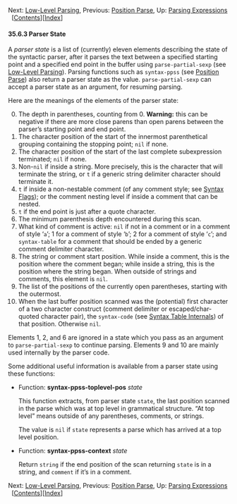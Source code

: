 <!-- This is the GNU Emacs Lisp Reference Manual
corresponding to Emacs version 27.2.

Copyright (C) 1990-1996, 1998-2021 Free Software Foundation,
Inc.

Permission is granted to copy, distribute and/or modify this document
under the terms of the GNU Free Documentation License, Version 1.3 or
any later version published by the Free Software Foundation; with the
Invariant Sections being "GNU General Public License," with the
Front-Cover Texts being "A GNU Manual," and with the Back-Cover
Texts as in (a) below.  A copy of the license is included in the
section entitled "GNU Free Documentation License."

(a) The FSF's Back-Cover Text is: "You have the freedom to copy and
modify this GNU manual.  Buying copies from the FSF supports it in
developing GNU and promoting software freedom." -->

<!-- Created by GNU Texinfo 6.7, http://www.gnu.org/software/texinfo/ -->

Next: [Low-Level Parsing](Low_002dLevel-Parsing.html), Previous: [Position Parse](Position-Parse.html), Up: [Parsing Expressions](Parsing-Expressions.html)   \[[Contents](index.html#SEC_Contents "Table of contents")]\[[Index](Index.html "Index")]

#### 35.6.3 Parser State

A *parser state* is a list of (currently) eleven elements describing the state of the syntactic parser, after it parses the text between a specified starting point and a specified end point in the buffer using `parse-partial-sexp` (see [Low-Level Parsing](Low_002dLevel-Parsing.html)). Parsing functions such as `syntax-ppss` (see [Position Parse](Position-Parse.html)) also return a parser state as the value. `parse-partial-sexp` can accept a parser state as an argument, for resuming parsing.

Here are the meanings of the elements of the parser state:

0.  The depth in parentheses, counting from 0. **Warning:** this can be negative if there are more close parens than open parens between the parser’s starting point and end point.
1.  The character position of the start of the innermost parenthetical grouping containing the stopping point; `nil` if none.
2.  The character position of the start of the last complete subexpression terminated; `nil` if none.
3.  Non-`nil` if inside a string. More precisely, this is the character that will terminate the string, or `t` if a generic string delimiter character should terminate it.
4.  `t` if inside a non-nestable comment (of any comment style; see [Syntax Flags](Syntax-Flags.html)); or the comment nesting level if inside a comment that can be nested.
5.  `t` if the end point is just after a quote character.
6.  The minimum parenthesis depth encountered during this scan.
7.  What kind of comment is active: `nil` if not in a comment or in a comment of style ‘`a`’; 1 for a comment of style ‘`b`’; 2 for a comment of style ‘`c`’; and `syntax-table` for a comment that should be ended by a generic comment delimiter character.
8.  The string or comment start position. While inside a comment, this is the position where the comment began; while inside a string, this is the position where the string began. When outside of strings and comments, this element is `nil`.
9.  The list of the positions of the currently open parentheses, starting with the outermost.
10. When the last buffer position scanned was the (potential) first character of a two character construct (comment delimiter or escaped/char-quoted character pair), the `syntax-code` (see [Syntax Table Internals](Syntax-Table-Internals.html)) of that position. Otherwise `nil`.

Elements 1, 2, and 6 are ignored in a state which you pass as an argument to `parse-partial-sexp` to continue parsing. Elements 9 and 10 are mainly used internally by the parser code.

Some additional useful information is available from a parser state using these functions:

*   Function: **syntax-ppss-toplevel-pos** *state*

    This function extracts, from parser state `state`, the last position scanned in the parse which was at top level in grammatical structure. “At top level” means outside of any parentheses, comments, or strings.

    The value is `nil` if `state` represents a parse which has arrived at a top level position.

<!---->

*   Function: **syntax-ppss-context** *state*

    Return `string` if the end position of the scan returning `state` is in a string, and `comment` if it’s in a comment.

Next: [Low-Level Parsing](Low_002dLevel-Parsing.html), Previous: [Position Parse](Position-Parse.html), Up: [Parsing Expressions](Parsing-Expressions.html)   \[[Contents](index.html#SEC_Contents "Table of contents")]\[[Index](Index.html "Index")]
